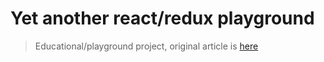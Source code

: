 # Yet another react/redux playground

> Educational/playground project, original article is [here](https://dev.to/aurelkurtula/a-beginners-introduction-to-working-with-redux-in-react-13k)